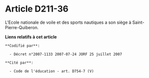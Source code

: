 # Article D211-36

L'Ecole nationale de voile et des sports nautiques a son siège à Saint-Pierre-Quiberon.

**Liens relatifs à cet article**

	**Codifié par**:

	  - Décret n°2007-1133 2007-07-24 JORF 25 juillet 2007

	**Cité par**:

	  - Code de l'éducation - art. D754-7 (V)
